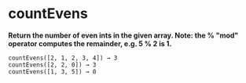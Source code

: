 # countEvens

**Return the number of even ints in the given array. Note: the % "mod" operator computes the remainder, e.g. 5 % 2 is 1.**

```
countEvens([2, 1, 2, 3, 4]) → 3
countEvens([2, 2, 0]) → 3
countEvens([1, 3, 5]) → 0
```